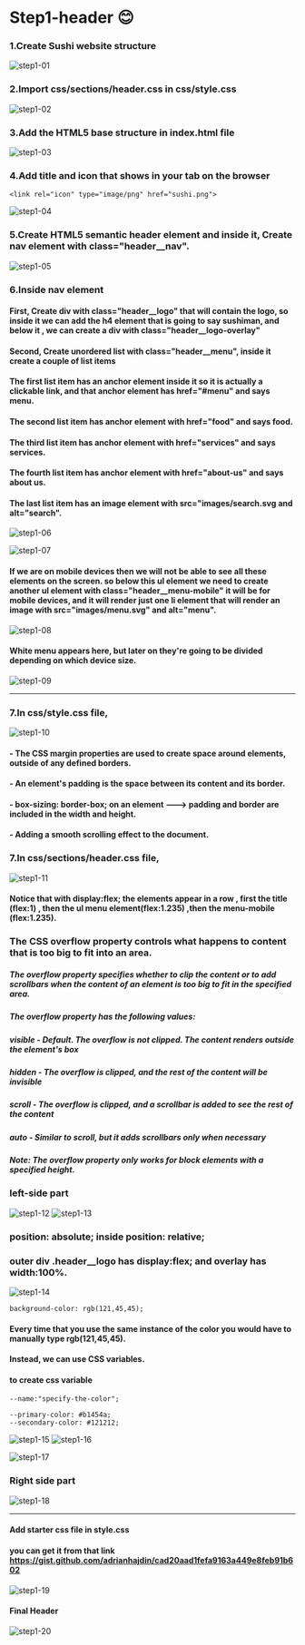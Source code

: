 # Step1-header 😊
### 1.Create Sushi website structure
![step1-01](https://github.com/fatmakhaledosman/Sushi-Themed-Website-step-by-step/blob/main/Step1-header/images-readme-file/img1-01.png)

### 2.Import css/sections/header.css in css/style.css

![step1-02](https://github.com/fatmakhaledosman/Sushi-Themed-Website-step-by-step/blob/main/Step1-header/images-readme-file/img1-02.png)

### 3.Add the HTML5 base structure in index.html file
![step1-03](https://github.com/fatmakhaledosman/Sushi-Themed-Website-step-by-step/blob/main/Step1-header/images-readme-file/img1-03.png)

### 4.Add title and icon that shows in your tab on the browser
```
<link rel="icon" type="image/png" href="sushi.png">
```
![step1-04](https://github.com/fatmakhaledosman/Sushi-Themed-Website-step-by-step/blob/main/Step1-header/images-readme-file/img1-04.png)

### 5.Create HTML5 semantic header element and inside it, Create nav element with class="header__nav".
![step1-05](https://github.com/fatmakhaledosman/Sushi-Themed-Website-step-by-step/blob/main/Step1-header/images-readme-file/img1-05.png)

### 6.Inside nav element
#### First, Create div with class="header__logo" that will contain the logo, so inside it we can add the h4 element that is going to say sushiman, and below it , we can create a div with class="header__logo-overlay"
#### Second, Create unordered list with class="header__menu", inside it create a couple of list items
#### The first list item has an anchor element inside it so it is actually a clickable link, and that anchor element has href="#menu" and says menu.
#### The second list item has anchor element with href="food" and says food.
#### The third list item has anchor element with href="services" and says services.
#### The fourth list item has anchor element with href="about-us" and says about us.
#### The last list item has an image element with src="images/search.svg and alt="search".
![step1-06](https://github.com/fatmakhaledosman/Sushi-Themed-Website-step-by-step/blob/main/Step1-header/images-readme-file/img1-06.png)

![step1-07](https://github.com/fatmakhaledosman/Sushi-Themed-Website-step-by-step/blob/main/Step1-header/images-readme-file/img1-07.png)

#### If we are on mobile devices then we will not be able to see all these elements on the screen. so below this ul element we need to create another ul element with class="header__menu-mobile" it will be for mobile devices, and it will render just one li element that will render an image with src="images/menu.svg" and alt="menu".

![step1-08](https://github.com/fatmakhaledosman/Sushi-Themed-Website-step-by-step/blob/main/Step1-header/images-readme-file/img1-08.png)
#### White menu appears here, but later on they're going to be divided depending on which device size.

![step1-09](https://github.com/fatmakhaledosman/Sushi-Themed-Website-step-by-step/blob/main/Step1-header/images-readme-file/img1-09.png)

---------------------------------------------
### 7.In css/style.css file,
![step1-10]()
#### - The CSS margin properties are used to create space around elements, outside of any defined borders.
#### - An element's padding is the space between its content and its border.
#### - box-sizing: border-box; on an element ---> padding and border are included in the width and height.
#### - Adding a smooth scrolling effect to the document.

### 7.In css/sections/header.css file,
![step1-11]()
#### Notice that with display:flex; the elements appear in a row , first the title (flex:1) , then the ul menu element(flex:1.235) ,then the menu-mobile (flex:1.235).
### The CSS overflow property controls what happens to content that is too big to fit into an area.
##### The overflow property specifies whether to clip the content or to add scrollbars when the content of an element is too big to fit in the specified area.
##### The overflow property has the following values:

   ##### visible - Default. The overflow is not clipped. The content renders outside the element's box
   ##### hidden - The overflow is clipped, and the rest of the content will be invisible
   ##### scroll - The overflow is clipped, and a scrollbar is added to see the rest of the content
   ##### auto - Similar to scroll, but it adds scrollbars only when necessary

##### Note: The overflow property only works for block elements with a specified height.



### left-side part 
![step1-12]()
![step1-13]()
### position: absolute; inside position: relative;
### outer div .header__logo has display:flex; and overlay has width:100%.

![step1-14]()
```
background-color: rgb(121,45,45);
```
#### Every time that you use the same instance of the color you would have to manually type rgb(121,45,45).
#### Instead, we can use CSS variables.
#### to create css variable 
```
--name:"specify-the-color";

--primary-color: #b1454a;
--secondary-color: #121212;
```
![step1-15]()
![step1-16]()


![step1-17]()
### Right side part
![step1-18]()



















-------------------------------------------------------------
#### Add starter css file in style.css
#### you can get it from that link https://gist.github.com/adrianhajdin/cad20aad1fefa9163a449e8feb91b602
![step1-19](https://github.com/fatmakhaledosman/Sushi-Themed-Website-step-by-step/blob/main/Step1-header/images-readme-file/img1-19.png)

#### Final Header
![step1-20](https://github.com/fatmakhaledosman/Sushi-Themed-Website-step-by-step/blob/main/Step1-header/images-readme-file/img1-20.png)
